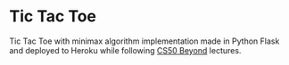# Tic Tac Toe

Tic Tac Toe with minimax algorithm implementation made in Python Flask and deployed to Heroku while following [CS50 Beyond](https://cs50.harvard.edu/beyond/2019/) lectures.
